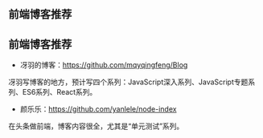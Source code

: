 ## 前端博客推荐

## 前端博客推荐

- 冴羽的博客：<https://github.com/mqyqingfeng/Blog>

冴羽写博客的地方，预计写四个系列：JavaScript深入系列、JavaScript专题系列、ES6系列、React系列。

- 颜乐乐：<https://github.com/yanlele/node-index>

在头条做前端，博客内容很全，尤其是“单元测试”系列。



